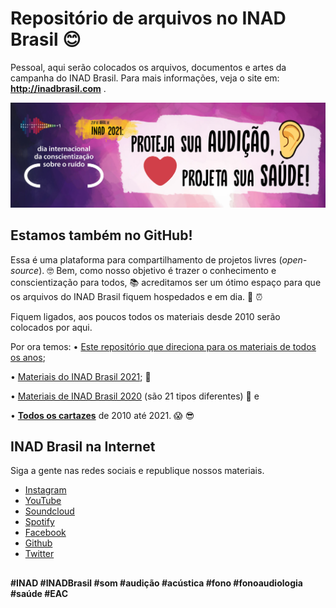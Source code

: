 # Repositório de arquivos no INAD Brasil 😊 

Pessoal, aqui serão colocados os arquivos, documentos e artes da campanha do INAD Brasil.
Para mais informações, veja o site em: **http://inadbrasil.com** .

![INAD 2021](https://github.com/inadbrasil/inad/blob/main/readme-files/github-banner.jpg?raw=true)

## Estamos também no GitHub!

Essa é uma plataforma para compartilhamento de projetos livres (*open-source*). 🤓 Bem, como nosso objetivo é trazer o conhecimento e conscientização para todos, 📚 acreditamos ser um ótimo espaço para que os arquivos do INAD Brasil fiquem hospedados e em dia.  🔖 ⏰

Fiquem ligados, aos poucos todos os materiais desde 2010 serão colocados por aqui.

Por ora temos:
• [Este repositório que direciona para os materiais de todos os anos](https://github.com/inadbrasil/inad);

• [Materiais do INAD Brasil 2021](https://github.com/inadbrasil/inad2021); 🥳

• [Materiais de INAD Brasil 2020](https://github.com/inadbrasil/inad2020) (são 21 tipos diferentes)  🙌  e

• **[Todos os cartazes](https://github.com/inadbrasil/inad/tree/main/Cartaz%20%28todos%29)** de 2010 até 2021. 😱 😎

## INAD Brasil na Internet

Siga a gente nas redes sociais e republique nossos materiais.

-   [Instagram](http://www.instagram.com/inad.brasil)
-   [YouTube](https://www.youtube.com/channel/UCDERY4tK1QNJXDU8MiJK5rA)
-   [Soundcloud](https://soundcloud.com/inad-brasil)
-   [Spotify](https://open.spotify.com/show/6uvlvmUAVExun7Z5VZanoZ)
-   [Facebook](https://facebook.com/inad.brasil)
-   [Github](https://github.com/inadbrasil/inad)
-   [Twitter](https://twitter.com/intent/user?screen_name=INADBrasil)

##
  

**#INAD #INADBrasil #som #audição #acústica #fono #fonoaudiologia #saúde #EAC**
